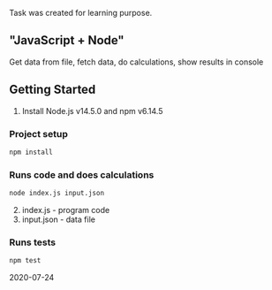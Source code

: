 ﻿Task was created for learning purpose.

## "JavaScript + Node"

Get data from file, fetch data, do calculations, show results in console

## Getting Started

1. Install Node.js v14.5.0 and npm v6.14.5

### Project setup

```bash
npm install
```

### Runs code and does calculations

```bash
node index.js input.json
```

2. index.js - program code
3. input.json - data file

### Runs tests

```bash
npm test
```

2020-07-24
